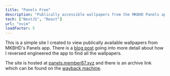 ```yaml
---
title: "Panels Free"
description: "Publically accessible wallpapers from the MKBHD Panels app"
tech: ["NextJS", "React"]
url: "nvim"
loadFactor: 5
---
```


This is a simple site I created to view publically available wallpapers
from MKBHD's Panels app. There is a [blog post](/blog/reverse-engineering-panels/) going
into more detail about how I reversed engineered the app to find all
the wallpapers.

The site is hosted at [panels.member87.xyz](https://panels.member87.xyz) and there
is an archive link which can be found on the [wayback machine](https://web.archive.org/save/https://panels.member87.xyz).
